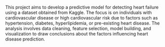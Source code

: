This project aims to develop a predictive model for detecting heart failure using a dataset obtained from Kaggle. The focus is on individuals with cardiovascular disease or high cardiovascular risk due to factors such as hypertension, diabetes, hyperlipidemia, or pre-existing heart disease. The analysis involves data cleaning, feature selection, model building, and visualization to draw conclusions about the factors influencing heart disease prediction.
